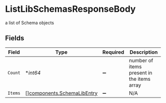 # ListLibSchemasResponseBody

a list of Schema objects


## Fields

| Field                                                                    | Type                                                                     | Required                                                                 | Description                                                              |
| ------------------------------------------------------------------------ | ------------------------------------------------------------------------ | ------------------------------------------------------------------------ | ------------------------------------------------------------------------ |
| `Count`                                                                  | **int64*                                                                 | :heavy_minus_sign:                                                       | number of items present in the items array                               |
| `Items`                                                                  | [][components.SchemaLibEntry](../../models/components/schemalibentry.md) | :heavy_minus_sign:                                                       | N/A                                                                      |